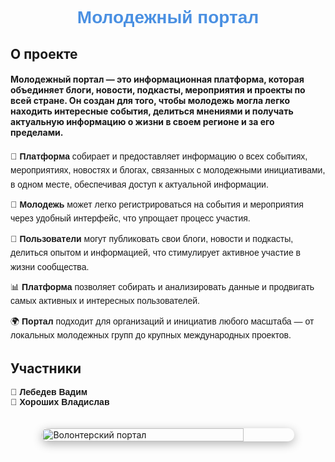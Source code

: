 <h1 align="center" style="color: #4A90E2; font-family: 'Arial', sans-serif;">Молодежный портал</h1>

## О проекте
#### Молодежный портал — это информационная платформа, которая объединяет блоги, новости, подкасты, мероприятия и проекты по всей стране. Он создан для того, чтобы молодежь могла легко находить интересные события, делиться мнениями и получать актуальную информацию о жизни в своем регионе и за его пределами.

<ul style="list-style-type: none; padding: 0; line-height: 1.6; font-family: 'Arial', sans-serif;">
    <li style="margin-bottom: 10px;">🌟 <strong>Платформа</strong> собирает и предоставляет информацию о всех событиях, мероприятиях, новостях и блогах, связанных с молодежными инициативами, в одном месте, обеспечивая доступ к актуальной информации.</li>
    <li style="margin-bottom: 10px;">📝 <strong>Молодежь</strong> может легко регистрироваться на события и мероприятия через удобный интерфейс, что упрощает процесс участия.</li>
    <li style="margin-bottom: 10px;">🎤 <strong>Пользователи</strong> могут публиковать свои блоги, новости и подкасты, делиться опытом и информацией, что стимулирует активное участие в жизни сообщества.</li>
    <li style="margin-bottom: 10px;">📊 <strong>Платформа</strong> позволяет собирать и анализировать данные и продвигать самых активных и интересных пользователей.</li>
    <li style="margin-bottom: 10px;">🌍 <strong>Портал</strong> подходит для организаций и инициатив любого масштаба — от локальных молодежных групп до крупных международных проектов.</li>
</ul>

## Участники
<ul style="list-style-type: none; padding: 0; font-family: 'Arial', sans-serif;">
    <li>👤 <strong>Лебедев Вадим</strong></li>
    <li>👤 <strong>Хороших Владислав</strong></li>
</ul>

<div style="display: flex; justify-content: center;">
    <img src="https://www.pngmart.com/files/3/Shrek-PNG-Picture.png" alt="Волонтерский портал" width="80%" style="border-radius: 10px; box-shadow: 0 4px 15px rgba(0, 0, 0, 0.3); margin-top: 20px;" />
</div>
